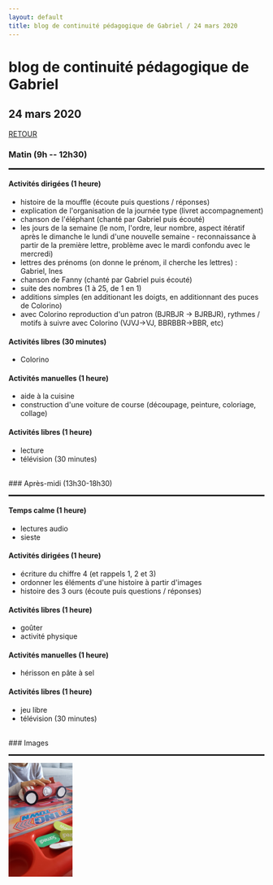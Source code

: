 ```yaml
---
layout: default
title: blog de continuité pédagogique de Gabriel / 24 mars 2020
---
```


<div class="starter-template">
    <h1>blog de continuité pédagogique de Gabriel</h1>
    <h2>24 mars 2020</h2>
</div>

[RETOUR](..)

### Matin (9h -- 12h30)
<HR style="border-top: 2px solid;">

#### <span class ="label label-success"><i class="glyphicon glyphicon-pencil"></i> Activités dirigées (1 heure)</span>

- histoire de la mouffle (écoute puis questions / réponses)
- explication de l'organisation de la journée type (livret accompagnement)
- chanson de l'éléphant (chanté par Gabriel puis écouté)
- les jours de la semaine (le nom, l'ordre, leur nombre, aspect itératif après le dimanche le lundi d'une nouvelle semaine - reconnaissance à partir de la première lettre, problème avec le mardi confondu avec le mercredi)
- lettres des prénoms (on donne le prénom, il cherche les lettres) : Gabriel, Ines
- chanson de Fanny (chanté par Gabriel puis écouté)
- suite des nombres (1 à 25, de 1 en 1)
- additions simples (en additionant les doigts, en additionnant des puces de Colorino)
- avec Colorino reproduction d'un patron (BJRBJR -> BJRBJR), rythmes / motifs à suivre avec Colorino (VJVJ->VJ, BBRBBR->BBR, etc)

#### <span class ="label label-success"><i class="glyphicon glyphicon-send"></i> Activités libres (30 minutes)</span>

- Colorino

#### <span class ="label label-success"><i class="glyphicon glyphicon-scissors"></i> Activités manuelles (1 heure)</span>

- aide à la cuisine
- construction d'une voiture de course (découpage, peinture, coloriage, collage)

#### <span class ="label label-success"><i class="glyphicon glyphicon-send"></i> Activités libres (1 heure)</span>

- lecture
- télévision (30 minutes)

<BR>
### Après-midi (13h30-18h30)
<HR style="border-top: 2px solid;">

#### <span class ="label label-success"><i class="glyphicon glyphicon-bed"></i> Temps calme (1 heure)</span>

- lectures audio
- sieste

#### <span class ="label label-success"><i class="glyphicon glyphicon-pencil"></i> Activités dirigées (1 heure)</span>

- écriture du chiffre 4 (et rappels 1, 2 et 3)
- ordonner les éléments d'une histoire à partir d'images
- histoire des 3 ours (écoute puis questions / réponses)

#### <span class ="label label-success"><i class="glyphicon glyphicon-send"></i> Activités libres (1 heure)</span>

- goûter
- activité physique

#### <span class ="label label-success"><i class="glyphicon glyphicon-scissors"></i> Activités manuelles (1 heure)</span>

- hérisson en pâte à sel

#### <span class ="label label-success"><i class="glyphicon glyphicon-send"></i> Activités libres (1 heure)</span>

- jeu libre
- télévision (30 minutes)

<BR>
### Images
<HR style="border-top: 2px solid;">

<A HREF="/gabriel/images/20200324-1.jpg"><IMG SRC="/gabriel/images/20200324-1.jpg" width="25%"></A>


